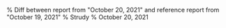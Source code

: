 % Diff between report from "October 20, 2021" and reference report from "October 19, 2021"
% Strudy
% October 20, 2021


